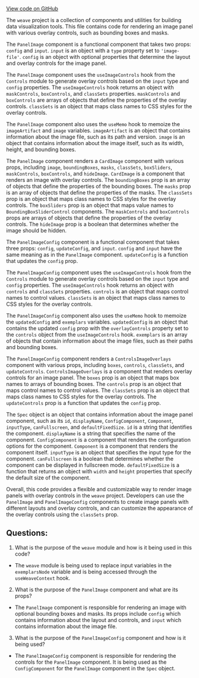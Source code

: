 [View code on GitHub](https://github.com/wandb/weave/weave-js/src/components/Panel2/PanelImage.tsx)

The `weave` project is a collection of components and utilities for building data visualization tools. This file contains code for rendering an image panel with various overlay controls, such as bounding boxes and masks. 

The `PanelImage` component is a functional component that takes two props: `config` and `input`. `input` is an object with a `type` property set to `'image-file'`. `config` is an object with optional properties that determine the layout and overlay controls for the image panel. 

The `PanelImage` component uses the `useImageControls` hook from the `Controls` module to generate overlay controls based on the `input` type and `config` properties. The `useImageControls` hook returns an object with `maskControls`, `boxControls`, and `classSets` properties. `maskControls` and `boxControls` are arrays of objects that define the properties of the overlay controls. `classSets` is an object that maps class names to CSS styles for the overlay controls. 

The `PanelImage` component also uses the `useMemo` hook to memoize the `imageArtifact` and `image` variables. `imageArtifact` is an object that contains information about the image file, such as its path and version. `image` is an object that contains information about the image itself, such as its width, height, and bounding boxes. 

The `PanelImage` component renders a `CardImage` component with various props, including `image`, `boundingBoxes`, `masks`, `classSets`, `boxSliders`, `maskControls`, `boxControls`, and `hideImage`. `CardImage` is a component that renders an image with overlay controls. The `boundingBoxes` prop is an array of objects that define the properties of the bounding boxes. The `masks` prop is an array of objects that define the properties of the masks. The `classSets` prop is an object that maps class names to CSS styles for the overlay controls. The `boxSliders` prop is an object that maps value names to `BoundingBoxSliderControl` components. The `maskControls` and `boxControls` props are arrays of objects that define the properties of the overlay controls. The `hideImage` prop is a boolean that determines whether the image should be hidden. 

The `PanelImageConfig` component is a functional component that takes three props: `config`, `updateConfig`, and `input`. `config` and `input` have the same meaning as in the `PanelImage` component. `updateConfig` is a function that updates the `config` prop. 

The `PanelImageConfig` component uses the `useImageControls` hook from the `Controls` module to generate overlay controls based on the `input` type and `config` properties. The `useImageControls` hook returns an object with `controls` and `classSets` properties. `controls` is an object that maps control names to control values. `classSets` is an object that maps class names to CSS styles for the overlay controls. 

The `PanelImageConfig` component also uses the `useMemo` hook to memoize the `updatedConfig` and `exemplars` variables. `updatedConfig` is an object that contains the updated `config` prop with the `overlayControls` property set to the `controls` object from the `useImageControls` hook. `exemplars` is an array of objects that contain information about the image files, such as their paths and bounding boxes. 

The `PanelImageConfig` component renders a `ControlsImageOverlays` component with various props, including `boxes`, `controls`, `classSets`, and `updateControls`. `ControlsImageOverlays` is a component that renders overlay controls for an image panel. The `boxes` prop is an object that maps box names to arrays of bounding boxes. The `controls` prop is an object that maps control names to control values. The `classSets` prop is an object that maps class names to CSS styles for the overlay controls. The `updateControls` prop is a function that updates the `config` prop. 

The `Spec` object is an object that contains information about the image panel component, such as its `id`, `displayName`, `ConfigComponent`, `Component`, `inputType`, `canFullscreen`, and `defaultFixedSize`. `id` is a string that identifies the component. `displayName` is a string that specifies the name of the component. `ConfigComponent` is a component that renders the configuration options for the component. `Component` is a component that renders the component itself. `inputType` is an object that specifies the input type for the component. `canFullscreen` is a boolean that determines whether the component can be displayed in fullscreen mode. `defaultFixedSize` is a function that returns an object with `width` and `height` properties that specify the default size of the component. 

Overall, this code provides a flexible and customizable way to render image panels with overlay controls in the `weave` project. Developers can use the `PanelImage` and `PanelImageConfig` components to create image panels with different layouts and overlay controls, and can customize the appearance of the overlay controls using the `classSets` prop.
## Questions: 
 1. What is the purpose of the `weave` module and how is it being used in this code?
- The `weave` module is being used to replace input variables in the `exemplarsNode` variable and is being accessed through the `useWeaveContext` hook.
2. What is the purpose of the `PanelImage` component and what are its props?
- The `PanelImage` component is responsible for rendering an image with optional bounding boxes and masks. Its props include `config` which contains information about the layout and controls, and `input` which contains information about the image file.
3. What is the purpose of the `PanelImageConfig` component and how is it being used?
- The `PanelImageConfig` component is responsible for rendering the controls for the `PanelImage` component. It is being used as the `ConfigComponent` for the `PanelImage` component in the `Spec` object.